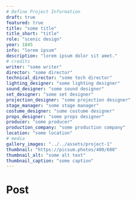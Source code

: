 ```yaml
---
# Define Project Information
draft: true
featured: true
title: "some title"
title_short: "title"
role: "scenic design"
year: 1845
info: "lorem ipsum"
description: "lorem ipsum dolor sit amet."
# credits
writer: "some writer"
director: "some director"
technical_director: "some tech director"
lighting_designer: "some lighting designer"
sound_designer: "some sound designer"
set_designer: "some set designer"
projection_designer: "some projection designer"
stage_manager: "some stage manager"
costume_designer: "some costume designer"
props_designer: "some props designer"
producer: "some producer"
production_company: "some production company"
location: "some location"
# media
gallery_images: "../../assets/project-1"
thumbnail: "https://picsum.photos/400/600"
thumbnail_alt: "some alt text"
thumbnail_caption: "some caption"
---
```


<!-- Additional content goes here as MarkDown -->

# Post
